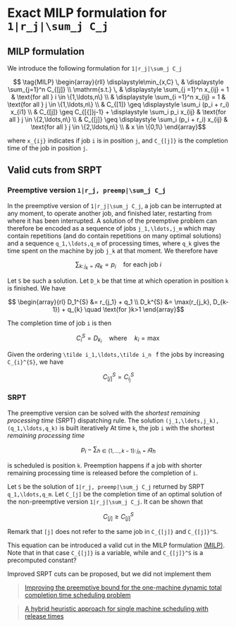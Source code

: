 # Exact MILP formulation for ``1|r_j|\sum_j C_j``


## MILP formulation

We introduce the following formulation for ``1|r_j|\sum_j C_j``

```math 
    \tag{MILP} 
    \begin{array}{rll}
        \displaystyle\min_{x,C} \, & \displaystyle \sum_{j=1}^n C_{[j]} \\
        \mathrm{s.t.} \, 
        & \displaystyle \sum_{j =1}^n x_{ij} = 1 & \text{for all } i \in \{1,\ldots,n\} \\
        & \displaystyle \sum_{i =1}^n x_{ij} = 1 & \text{for all } j \in \{1,\ldots,n\} \\
        & C_{[1]} \geq \displaystyle \sum_i (p_i + r_i) x_{i1} \\
        & C_{[j]} \geq C_{[{]}j-1} + \displaystyle \sum_i p_i x_{ij} & \text{for all } j \in \{2,\ldots,n\} \\
        & C_{[j]} \geq \displaystyle \sum_i (p_i + r_i) x_{ij} & \text{for all } j \in \{2,\ldots,n\} \\
        & x \in \{0,1\}
    \end{array}
```

where ``x_{ij}`` indicates if job ``i`` is in position ``j``, and ``C_{[j]}`` is the completion time of the job in position ``j``.

## Valid cuts from SRPT

### Preemptive version ``1|r_j, preemp|\sum_j C_j`` 

In the preemptive version of ``1|r_j|\sum_j C_j``, a job can be interrupted at any moment, to operate another job, and finished later, restarting from where it has been interrupted.
A solution of the preemptive problem can therefore be encoded as a sequence of jobs ``j_1,\ldots,j_m`` which may contain repetitions (and do contain repetitions on many optimal solutions) and a sequence ``q_1,\ldots,q_m`` of processing times, where ``q_k`` gives the time spent on the machine by job ``j_k`` at that moment. We therefore have

```math
    \sum_{k\colon j_k = i} q_k = p_i \quad \text{for each job }i
```

Let ``S`` be such a solution.
Let ``D_k`` be that time at which operation in position ``k`` is finished. We have

```math
    \begin{array}{rl}
        D_1^{S} &= r_{j_1} + q_1 \\
        D_k^{S} &= \max(r_{j_k}, D_{k-1}) + q_{k} \quad \text{for }k>1
    \end{array}
```

The completion time of job ``i`` is then

```math
    C_{i}^{S} = D_{k_i} \quad \text{where} \quad k_i = \max
```
 
Given the ordering ``\tilde i_1,\ldots,\tilde i_n `` f the jobs by increasing ``C_{i}^{S}``, we have

```math
    C_{[j]}^{S} = C_{i_j}^{S}
```
### SRPT

The preemptive version can be solved with the *shortest remaining processing time* (SRPT) dispatching rule.
The solution ``(j_1,\ldots,j_k), (q_1,\ldots,q_k)`` is built iteratively
At time ``k``, the job ``i`` with the shortest *remaining processing time*

```math
    p_i - \sum_{h \in \{1,\ldots,k-1\} \colon j_h=i} q_h
```

is scheduled is position ``k``.
Preemption happens if a job with shorter remaining processing time is released before the completion of ``i``.

Let ``S`` be the solution of ``1|r_j, preemp|\sum_j C_j``  returned by SRPT ``q_1,\ldots,q_m``. 
Let ``C_[j]`` be the completion time of an optimal solution of the non-preemptive version ``1|r_j|\sum_j C_j``.
It can be shown that

```math
    C_{[j]} \geq C_{[j]}^S
```

Remark that ``[j]`` does not refer to the same job in ``C_{[j]}`` and ``C_{[j]}^S``.

This equation can be introduced a valid cut in the MILP formulation [(MILP)](#milp-formulation).
Note that in that case ``C_{[j]}`` is a variable, while and ``C_{[j]}^S`` is a precomputed constant?

Improved SRPT cuts can be proposed, but we did not implement them 

> [Improving the preemptive bound for the one-machine dynamic total completion time scheduling problem](https://www.sciencedirect.com/science/article/pii/S0167637702002158?ref=pdf_download&fr=RR-2&rr=714ea2e0799e32b3)

> [A hybrid heuristic approach for single machine scheduling with release times](https://www.sciencedirect.com/science/article/pii/S0305054813003390)